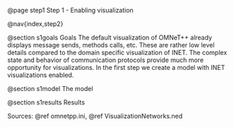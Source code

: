 @page step1 Step 1 - Enabling visualization

@nav{index,step2}

@section s1goals Goals
The default visualization of OMNeT++ already displays message sends, methods calls, etc.
These are rather low level details compared to the domain specific visualization of INET.
The complex state and behavior of communication protocols provide much more opportunity
for visualizations. In the first step we create a model with INET visualizations enabled.

@section s1model The model

@section s1results Results

Sources: @ref omnetpp.ini, @ref VisualizationNetworks.ned
